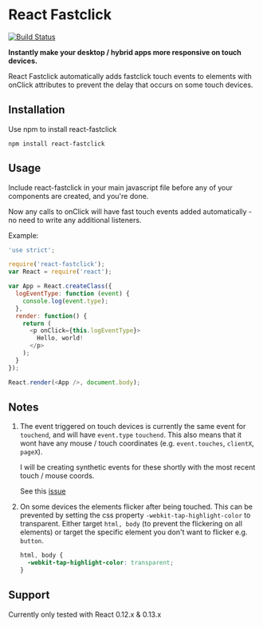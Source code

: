 # React Fastclick
[![Build Status](https://travis-ci.org/JakeSidSmith/react-fastclick.svg?branch=master)](https://travis-ci.org/JakeSidSmith/react-fastclick)

**Instantly make your desktop / hybrid apps more responsive on touch devices.**

React Fastclick automatically adds fastclick touch events to elements with onClick attributes to prevent the delay that occurs on some touch devices.

## Installation

Use npm to install react-fastclick

```
npm install react-fastclick
```

## Usage

Include react-fastclick in your main javascript file before any of your components are created, and you're done.

Now any calls to onClick will have fast touch events added automatically - no need to write any additional listeners.

Example:

```javascript
'use strict';

require('react-fastclick');
var React = require('react');

var App = React.createClass({
  logEventType: function (event) {
    console.log(event.type);
  },
  render: function() {
    return (
      <p onClick={this.logEventType}>
        Hello, world!
      </p>
    );
  }
});

React.render(<App />, document.body);
```

## Notes

1. The event triggered on touch devices is currently the same event for `touchend`, and will have `event.type` `touchend`. This also means that it wont have any mouse / touch coordinates (e.g. `event.touches`, `clientX`, `pageX`).

    I will be creating synthetic events for these shortly with the most recent touch / mouse coords.

    See this [issue](https://github.com/JakeSidSmith/react-fastclick/issues/4)

2. On some devices the elements flicker after being touched. This can be prevented by setting the css property `-webkit-tap-highlight-color` to transparent.
Either target `html, body` (to prevent the flickering on all elements) or target the specific element you don't want to flicker e.g. `button`.

    ```css
    html, body {
      -webkit-tap-highlight-color: transparent;
    }
    ```

## Support

Currently only tested with React 0.12.x & 0.13.x
